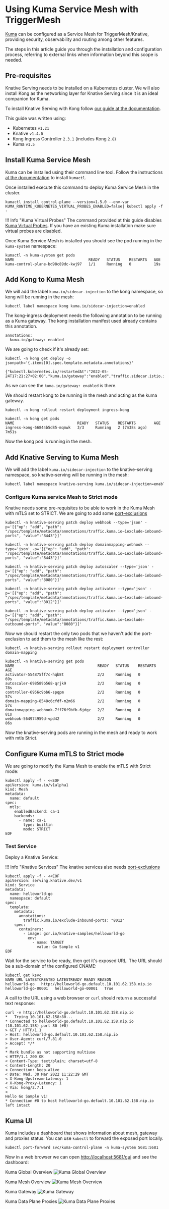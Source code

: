 # Using Kuma Service Mesh with TriggerMesh

[Kuma](https://kuma.io) can be configured as a Service Mesh for TriggerMesh/Knative, providing security, observability and routing among other features.

The steps in this article guide you through the installation and configuration process, referring to external links when information beyond this scope is needed.

## Pre-requisites

Knative Serving needs to be installed on a Kubernetes cluster. We will also install Kong as the networking layer for Knative Serving since it is an ideal companion for Kuma.

To install Knative Serving with Kong follow [our guide at the documentation](kong-ingress.md).

This guide was written using:

* Kubernetes `v1.21`
* Knative `v1.4.0`
* Kong Ingress Controller `2.3.1` (includes Kong `2.8`)
* Kuma `v1.5`

## Install Kuma Service Mesh

Kuma can be installed using their command line tool. Follow the instructions [at the documentation](https://kuma.io/docs/1.6.x/installation/kubernetes/#download-kumactl) to install `kumactl`.

Once installed execute this command to deploy Kuma Service Mesh in the cluster.

```console
kumactl install control-plane --version=1.5.0 --env-var KUMA_RUNTIME_KUBERNETES_VIRTUAL_PROBES_ENABLED=false| kubectl apply -f -
```

!!! Info "Kuma Virtual Probes"
    The command provided at this guide disables [Kuma Virtual Probes](https://kuma.io/docs/1.6.x/policies). If you have an existing Kuma installation make sure virtual probes are disabled.

Once Kuma Service Mesh is installed you should see the pod running in the `kuma-system` namespace:

```console
kumactl -n kuma-system get pods
NAME                                 READY   STATUS    RESTARTS   AGE
kuma-control-plane-bd98c89dc-kwj97   1/1     Running   0          19s
```

## Add Kong to Kuma Mesh

We will add the label `kuma.io/sidecar-injection` to the kong namespace, so kong will be running in the mesh:

```console
kubectl label namespace kong kuma.io/sidecar-injection=enabled
```

The kong-ingress deployment needs the following annotation to be running as a Kuma gateway. The kong installation manifest used already contains this annotation.

```text
annotations: 
  kuma.io/gateway: enabled 
```

We are going to check if it's already set:

```console
kubectl -n kong get deploy -o jsonpath='{.items[0].spec.template.metadata.annotations}'   

{"kubectl.kubernetes.io/restartedAt":"2022-05-24T17:21:27+02:00","kuma.io/gateway":"enabled","traffic.sidecar.istio.io/includeInboundPorts":""}
```

As we can see the `kuma.io/gateway: enabled` is there.

We should restart kong to be running in the mesh and acting as the kuma gateway.

```console
kubectl -n kong rollout restart deployment ingress-kong
```

```console
kubectl -n kong get pods
NAME                            READY   STATUS    RESTARTS        AGE
ingress-kong-66844b5d85-mqmwk   3/3     Running   2 (7m38s ago)   7m51s
```

Now the kong pod is running in the mesh.

## Add Knative Serving to Kuma Mesh

We will add the label `kuma.io/sidecar-injection` to the knative-serving namespace, so knative-serving will be running in the mesh:

```bash
kubectl label namespace knative-serving kuma.io/sidecar-injection=enabled
```

### Configure Kuma service Mesh to Strict mode

Knative needs some pre-requisites to be able to work in the Kuma Mesh with mTLS set to STRICT. We are going to add some [port-exclusions](https://kuma.io/docs/dev/reference/kubernetes-annotations/#traffic-kuma-io-exclude-inbound-ports)

```console
kubectl -n knative-serving patch deploy webhook --type='json' -p='[{"op": "add", "path": "/spec/template/metadata/annotations/traffic.kuma.io~1exclude-inbound-ports", "value":"8443"}]'
```

```console
kubectl -n knative-serving patch deploy domainmapping-webhook --type='json' -p='[{"op": "add", "path": "/spec/template/metadata/annotations/traffic.kuma.io~1exclude-inbound-ports", "value":"8443"}]'
```

```console
kubectl -n knative-serving patch deploy autoscaler --type='json' -p='[{"op": "add", "path": "/spec/template/metadata/annotations/traffic.kuma.io~1exclude-inbound-ports", "value":"8080"}]'
```

```console
kubectl -n knative-serving patch deploy activator --type='json' -p='[{"op": "add", "path": "/spec/template/metadata/annotations/traffic.kuma.io~1exclude-inbound-ports", "value":"8012"}]'
```

```console
kubectl -n knative-serving patch deploy activator --type='json' -p='[{"op": "add", "path": "/spec/template/metadata/annotations/traffic.kuma.io~1exclude-outbound-ports", "value":"8080"}]'
```

Now we should restart the only two pods that we haven't add the port-exclusion to add them to the mesh like the rest:

```console
kubectl -n knative-serving rollout restart deployment controller domain-mapping
```

```console
kubectl -n knative-serving get pods
NAME                                     READY   STATUS    RESTARTS   AGE
activator-554875ff7c-hqb8t               2/2     Running   0          69s
autoscaler-698589b568-qrjk9              2/2     Running   0          78s
controller-6956c9bb6-spqpm               2/2     Running   0          57s
domain-mapping-8548c6cfdf-m2m66          2/2     Running   0          57s
domainmapping-webhook-7ff76f9bfb-6jdgz   2/2     Running   0          81s
webhook-564974959d-vpd42                 2/2     Running   0          86s
```

Now the knative-serving pods are running in the mesh and ready to work with mtls Strict.

## Configure Kuma mTLS to Strict mode

We are going to modify the Kuma Mesh to enable the mTLS with Strict mode:

```console
kubectl apply -f - <<EOF                            
apiVersion: kuma.io/v1alpha1
kind: Mesh
metadata:
  name: default
spec:
  mtls:
    enabledBackend: ca-1
    backends:
      - name: ca-1
        type: builtin
        mode: STRICT
EOF
```

### Test Service

Deploy a Knative Service:

!!! Info "Knative Services"
    The knative services also needs [port-exclusions](https://kuma.io/docs/dev/reference/kubernetes-annotations/#traffic-kuma-io-exclude-inbound-ports)

```console
kubectl apply -f - <<EOF
apiVersion: serving.knative.dev/v1
kind: Service
metadata:
  name: helloworld-go
  namespace: default
spec:
  template:
    metadata:
      annotations:
        traffic.kuma.io/exclude-inbound-ports: "8012"
    spec:
      containers:
        - image: gcr.io/knative-samples/helloworld-go
          env:
            - name: TARGET
              value: Go Sample v1
EOF
```

Wait for the service to be ready, then get it's exposed URL. The URL should be a sub-domain of the configured CNAME:

```console
kubectl get ksvc
NAME URL LATESTCREATED LATESTREADY READY REASON
helloworld-go   http://helloworld-go.default.10.101.62.158.nip.io   helloworld-go-00001   helloworld-go-00001   True 

```

A call to the URL using a web browser or `curl` should return a successful text response:

```console
curl -v http://helloworld-go.default.10.101.62.158.nip.io
*   Trying 10.101.62.158:80...
* Connected to helloworld-go.default.10.101.62.158.nip.io (10.101.62.158) port 80 (#0)
> GET / HTTP/1.1
> Host: helloworld-go.default.10.101.62.158.nip.io
> User-Agent: curl/7.81.0
> Accept: */*
> 
* Mark bundle as not supporting multiuse
< HTTP/1.1 200 OK
< Content-Type: text/plain; charset=utf-8
< Content-Length: 20
< Connection: keep-alive
< Date: Wed, 30 Mar 2022 11:22:29 GMT
< X-Kong-Upstream-Latency: 1
< X-Kong-Proxy-Latency: 1
< Via: kong/2.7.1
< 
Hello Go Sample v1!
* Connection #0 to host helloworld-go.default.10.101.62.158.nip.io left intact
```

## Kuma UI

Kuma includes a dashboard that shows information about mesh, gateway and proxies status. You can use `kubectl` to forward the exposed port locally.

```console
kubectl port-forward svc/kuma-control-plane -n kuma-system 5681:5681
```

Now in a web browser we can open <http://localhost:5681/gui> and see the dashboard:

Kuma Global Overview
![Kuma Global Overview](../../assets/images/kuma/kuma-global-overview.png)

Kuma Mesh Overview
![Kuma Mesh Overview](../../assets/images/kuma/kuma-mesh-overview.png)

Kuma Gateway
![Kuma Gateway](../../assets/images/kuma/kuma-gateway.png)

Kuma Data Plane Proxies
![Kuma Data Plane Proxies](../../assets/images/kuma/kuma-data-plane-proxies.png)
